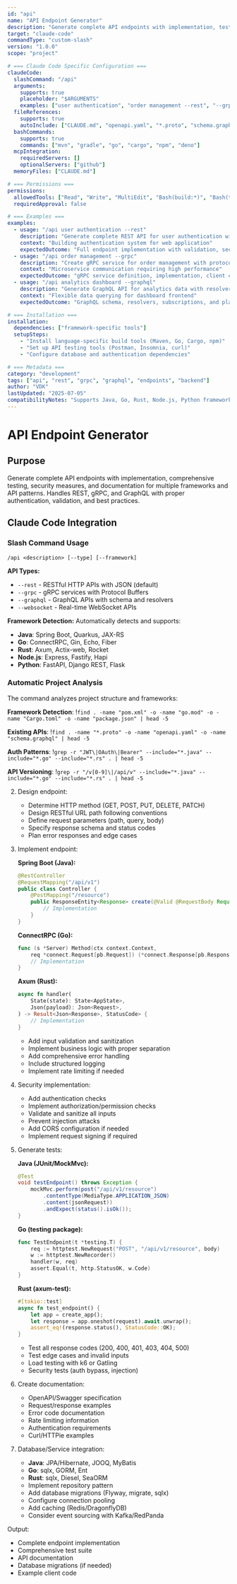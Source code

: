 ```yaml
---
id: "api"
name: "API Endpoint Generator"
description: "Generate complete API endpoints with implementation, tests, documentation, and security for multi-language frameworks"
target: "claude-code"
commandType: "custom-slash"
version: "1.0.0"
scope: "project"

# === Claude Code Specific Configuration ===
claudeCode:
  slashCommand: "/api"
  arguments:
    supports: true
    placeholder: "$ARGUMENTS"
    examples: ["user authentication", "order management --rest", "--grpc notifications", "graphql users"]
  fileReferences:
    supports: true
    autoInclude: ["CLAUDE.md", "openapi.yaml", "*.proto", "schema.graphql"]
  bashCommands:
    supports: true
    commands: ["mvn", "gradle", "go", "cargo", "npm", "deno"]
  mcpIntegration:
    requiredServers: []
    optionalServers: ["github"]
  memoryFiles: ["CLAUDE.md"]

# === Permissions ===
permissions:
  allowedTools: ["Read", "Write", "MultiEdit", "Bash(build:*)", "Bash(test:*)", "Grep", "Glob"]
  requiredApproval: false

# === Examples ===
examples:
  - usage: "/api user authentication --rest"
    description: "Generate complete REST API for user authentication with JWT tokens"
    context: "Building authentication system for web application"
    expectedOutcome: "Full endpoint implementation with validation, security, tests, and OpenAPI documentation"
  - usage: "/api order management --grpc"
    description: "Create gRPC service for order management with protocol buffers"
    context: "Microservice communication requiring high performance"
    expectedOutcome: "gRPC service definition, implementation, client code, and documentation"
  - usage: "/api analytics dashboard --graphql"
    description: "Generate GraphQL API for analytics data with resolvers and schema"
    context: "Flexible data querying for dashboard frontend"
    expectedOutcome: "GraphQL schema, resolvers, subscriptions, and playground setup"

# === Installation ===
installation:
  dependencies: ["framework-specific tools"]
  setupSteps:
    - "Install language-specific build tools (Maven, Go, Cargo, npm)"
    - "Set up API testing tools (Postman, Insomnia, curl)"
    - "Configure database and authentication dependencies"

# === Metadata ===
category: "development"
tags: ["api", "rest", "grpc", "graphql", "endpoints", "backend"]
author: "VDK"
lastUpdated: "2025-07-05"
compatibilityNotes: "Supports Java, Go, Rust, Node.js, Python frameworks with multiple API patterns"
---
```


# API Endpoint Generator

## Purpose

Generate complete API endpoints with implementation, comprehensive testing, security measures, and documentation for multiple frameworks and API patterns. Handles REST, gRPC, and GraphQL with proper authentication, validation, and best practices.

## Claude Code Integration

### Slash Command Usage

```
/api <description> [--type] [--framework]
```

**API Types:**
- `--rest` - RESTful HTTP APIs with JSON (default)
- `--grpc` - gRPC services with Protocol Buffers
- `--graphql` - GraphQL APIs with schema and resolvers
- `--websocket` - Real-time WebSocket APIs

**Framework Detection:**
Automatically detects and supports:
- **Java**: Spring Boot, Quarkus, JAX-RS
- **Go**: ConnectRPC, Gin, Echo, Fiber
- **Rust**: Axum, Actix-web, Rocket
- **Node.js**: Express, Fastify, Hapi
- **Python**: FastAPI, Django REST, Flask

### Automatic Project Analysis

The command analyzes project structure and frameworks:

**Framework Detection**: !`find . -name "pom.xml" -o -name "go.mod" -o -name "Cargo.toml" -o -name "package.json" | head -5`

**Existing APIs**: !`find . -name "*.proto" -o -name "openapi.yaml" -o -name "schema.graphql" | head -5`

**Auth Patterns**: !`grep -r "JWT\|OAuth\|Bearer" --include="*.java" --include="*.go" --include="*.rs" . | head -5`

**API Versioning**: !`grep -r "/v[0-9]\|/api/v" --include="*.java" --include="*.go" --include="*.rs" . | head -5`

2. Design endpoint:
   - Determine HTTP method (GET, POST, PUT, DELETE, PATCH)
   - Design RESTful URL path following conventions
   - Define request parameters (path, query, body)
   - Specify response schema and status codes
   - Plan error responses and edge cases

3. Implement endpoint:

   **Spring Boot (Java):**
   ```java
   @RestController
   @RequestMapping("/api/v1")
   public class Controller {
       @PostMapping("/resource")
       public ResponseEntity<Response> create(@Valid @RequestBody Request req) {
           // Implementation
       }
   }
   ```

   **ConnectRPC (Go):**
   ```go
   func (s *Server) Method(ctx context.Context,
       req *connect.Request[pb.Request]) (*connect.Response[pb.Response], error) {
       // Implementation
   }
   ```

   **Axum (Rust):**
   ```rust
   async fn handler(
       State(state): State<AppState>,
       Json(payload): Json<Request>,
   ) -> Result<Json<Response>, StatusCode> {
       // Implementation
   }
   ```

   - Add input validation and sanitization
   - Implement business logic with proper separation
   - Add comprehensive error handling
   - Include structured logging
   - Implement rate limiting if needed

4. Security implementation:
   - Add authentication checks
   - Implement authorization/permission checks
   - Validate and sanitize all inputs
   - Prevent injection attacks
   - Add CORS configuration if needed
   - Implement request signing if required

5. Generate tests:

   **Java (JUnit/MockMvc):**
   ```java
   @Test
   void testEndpoint() throws Exception {
       mockMvc.perform(post("/api/v1/resource")
           .contentType(MediaType.APPLICATION_JSON)
           .content(jsonRequest))
           .andExpect(status().isOk());
   }
   ```

   **Go (testing package):**
   ```go
   func TestEndpoint(t *testing.T) {
       req := httptest.NewRequest("POST", "/api/v1/resource", body)
       w := httptest.NewRecorder()
       handler(w, req)
       assert.Equal(t, http.StatusOK, w.Code)
   }
   ```

   **Rust (axum-test):**
   ```rust
   #[tokio::test]
   async fn test_endpoint() {
       let app = create_app();
       let response = app.oneshot(request).await.unwrap();
       assert_eq!(response.status(), StatusCode::OK);
   }
   ```

   - Test all response codes (200, 400, 401, 403, 404, 500)
   - Test edge cases and invalid inputs
   - Load testing with k6 or Gatling
   - Security tests (auth bypass, injection)

6. Create documentation:
   - OpenAPI/Swagger specification
   - Request/response examples
   - Error code documentation
   - Rate limiting information
   - Authentication requirements
   - Curl/HTTPie examples

7. Database/Service integration:
   - **Java**: JPA/Hibernate, JOOQ, MyBatis
   - **Go**: sqlx, GORM, Ent
   - **Rust**: sqlx, Diesel, SeaORM
   - Implement repository pattern
   - Add database migrations (Flyway, migrate, sqlx)
   - Configure connection pooling
   - Add caching (Redis/DragonflyDB)
   - Consider event sourcing with Kafka/RedPanda

Output:

- Complete endpoint implementation
- Comprehensive test suite
- API documentation
- Database migrations (if needed)
- Example client code
